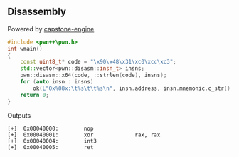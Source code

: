 
## Disassembly

Powered by [capstone-engine](http://www.capstone-engine.org/)

```cpp
#include <pwn++\pwn.h>
int wmain()
{
    const uint8_t* code = "\x90\x48\x31\xc0\xcc\xc3";
    std::vector<pwn::disasm::insn_t> insns;
    pwn::disasm::x64(code, ::strlen(code), insns);
    for (auto insn : insns)
        ok(L"0x%08x:\t%s\t\t%s\n", insn.address, insn.mnemonic.c_str(), insn.operands.c_str());
    return 0;
}
```

Outputs
```
[+]  0x00040000:        nop
[+]  0x00040001:        xor             rax, rax
[+]  0x00040004:        int3
[+]  0x00040005:        ret
```
